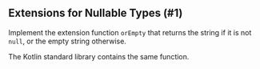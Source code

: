 ## Extensions for Nullable Types (#1)

Implement the extension function `orEmpty` that returns the string if it is not 
`null`, or the empty string otherwise.

The Kotlin standard library contains the same function.